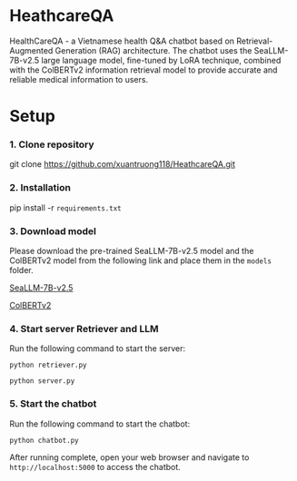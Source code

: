 # HeathcareQA

HealthCareQA - a Vietnamese health Q&A chatbot based on Retrieval-Augmented Generation (RAG) architecture. The chatbot uses the SeaLLM-7B-v2.5 large language model, fine-tuned by LoRA technique, combined with the ColBERTv2 information retrieval model to provide accurate and reliable medical information to users.



# Setup

### 1. Clone repository

git clone https://github.com/xuantruong118/HeathcareQA.git

### 2. Installation

pip install -r `requirements.txt`

### 3. Download model

Please download the pre-trained SeaLLM-7B-v2.5 model and the ColBERTv2 model from the following link and place them in the `models` folder.

[SeaLLM-7B-v2.5](https://huggingface.co/xuantruong118/SeaLLM-7B-v2.5)

[ColBERTv2](https://huggingface.co/xuantruong118/ColBERTv2)

### 4. Start server Retriever and LLM
Run the following command to start the server:

```
python retriever.py
```
```
python server.py
```

### 5. Start the chatbot

Run the following command to start the chatbot:

```
python chatbot.py
```
After running complete, open your web browser and navigate to `http://localhost:5000` to access the chatbot.



